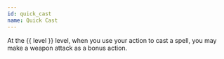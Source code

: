 ```yaml
---
id: quick_cast
name: Quick Cast
---
```

At the {{ level }} level, when you use your action to cast a spell, you may make a weapon attack as a
bonus action.